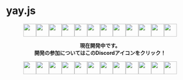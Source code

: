 # yay.js

<div align="center"  class="icons-social" style="margin-left: 10px;"><a target="_blank" href="https://discord.gg/KqtpSgyGkg"><img src="https://img.icons8.com/doodle/48/discord--v2.png" width="35px"></a><a target="_blank" href="https://discord.gg/KqtpSgyGkg"><img src="https://img.icons8.com/doodle/48/discord--v2.png" width="35px"></a><a target="_blank" href="https://discord.gg/KqtpSgyGkg"><img src="https://img.icons8.com/doodle/48/discord--v2.png" width="35px"></a><a target="_blank" href="https://discord.gg/KqtpSgyGkg"><img src="https://img.icons8.com/doodle/48/discord--v2.png" width="35px"></a><a target="_blank" href="https://discord.gg/KqtpSgyGkg"><img src="https://img.icons8.com/doodle/48/discord--v2.png" width="35px"></a><a target="_blank" href="https://discord.gg/KqtpSgyGkg"><img src="https://img.icons8.com/doodle/48/discord--v2.png" width="35px"></a><a target="_blank" href="https://discord.gg/KqtpSgyGkg"><img src="https://img.icons8.com/doodle/48/discord--v2.png" width="35px"></a><a target="_blank" href="https://discord.gg/KqtpSgyGkg"><img src="https://img.icons8.com/doodle/48/discord--v2.png" width="35px"></a><a target="_blank" href="https://discord.gg/KqtpSgyGkg"><img src="https://img.icons8.com/doodle/48/discord--v2.png" width="35px"></a><a target="_blank" href="https://discord.gg/KqtpSgyGkg"><img src="https://img.icons8.com/doodle/48/discord--v2.png" width="35px"></a><a target="_blank" href="https://discord.gg/KqtpSgyGkg"><img src="https://img.icons8.com/doodle/48/discord--v2.png" width="35px"></a><a target="_blank" href="https://discord.gg/KqtpSgyGkg"><img src="https://img.icons8.com/doodle/48/discord--v2.png" width="35px"></a>

**現在開発中です。**  
**開発の参加についてはこのDiscordアイコンをクリック！**
   
<a target="_blank" href="https://discord.gg/KqtpSgyGkg"><img src="https://img.icons8.com/doodle/48/discord--v2.png" width="35px"></a><a target="_blank" href="https://discord.gg/KqtpSgyGkg"><img src="https://img.icons8.com/doodle/48/discord--v2.png" width="35px"></a><a target="_blank" href="https://discord.gg/KqtpSgyGkg"><img src="https://img.icons8.com/doodle/48/discord--v2.png" width="35px"></a><a target="_blank" href="https://discord.gg/KqtpSgyGkg"><img src="https://img.icons8.com/doodle/48/discord--v2.png" width="35px"></a><a target="_blank" href="https://discord.gg/KqtpSgyGkg"><img src="https://img.icons8.com/doodle/48/discord--v2.png" width="35px"></a><a target="_blank" href="https://discord.gg/KqtpSgyGkg"><img src="https://img.icons8.com/doodle/48/discord--v2.png" width="35px"></a><a target="_blank" href="https://discord.gg/KqtpSgyGkg"><img src="https://img.icons8.com/doodle/48/discord--v2.png" width="35px"></a><a target="_blank" href="https://discord.gg/KqtpSgyGkg"><img src="https://img.icons8.com/doodle/48/discord--v2.png" width="35px"></a><a target="_blank" href="https://discord.gg/KqtpSgyGkg"><img src="https://img.icons8.com/doodle/48/discord--v2.png" width="35px"></a><a target="_blank" href="https://discord.gg/KqtpSgyGkg"><img src="https://img.icons8.com/doodle/48/discord--v2.png" width="35px"></a><a target="_blank" href="https://discord.gg/KqtpSgyGkg"><img src="https://img.icons8.com/doodle/48/discord--v2.png" width="35px"></a><a target="_blank" href="https://discord.gg/KqtpSgyGkg"><img src="https://img.icons8.com/doodle/48/discord--v2.png" width="35px"></a></div>